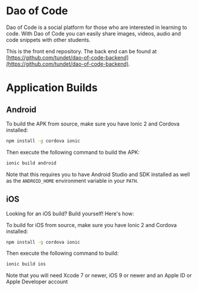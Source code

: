# Dao of Code

Dao of Code is a social platform for those who are interested in learning
to code. With Dao of Code you can easily share images, videos, audio and
code snippets with other students.

This is the front end repository. The back end can be found at [https://github.com/tundet/dao-of-code-backend](https://github.com/tundet/dao-of-code-backend).

# Application Builds

## Android

To build the APK from source, make sure you have Ionic 2 and Cordova installed:

```sh
npm install -g cordova ionic
```

Then execute the following command to build the APK:

```sh
ionic build android
```

Note that this requires you to have Android Studio and SDK installed
as well as the `ANDROID_HOME` environment variable in your `PATH`.

## iOS
Looking for an iOS build? Build yourself! Here's how:

To build for iOS from source, make sure you have Ionic 2 and Cordova installed:

```sh
npm install -g cordova ionic
```

Then execute the following command to build:

```sh
ionic build ios
```

Note that you will need Xcode 7 or newer, iOS 9 or newer and an Apple ID
or Apple Developer account
